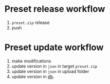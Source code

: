 # Preset release workflow

1. `preset.zip` release
2. push

# Preset update workflow

1. make modifications
2. update version in `json` in target `preset.zip`
3. update version in `json` in upload folder
4. update version in [db](http://api.berict.com:5271).
